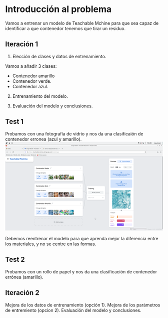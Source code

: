 # Introducción al problema

Vamos a entrenar un modelo de Teachable Mchine para que sea capaz de identificar a que contenedor tenemos que tirar un residuo.

## Iteración 1

1. Elección de clases y datos de entrenamiento.

Vamos a añadir 3 clases:
 * Contenedor amarillo
 * Contenedor verde.
 * Contenedor azul.
 
2. Entrenamiento del modelo.

3. Evaluación del modelo y conclusiones.

## Test 1
Probamos con una fotografía de vidrio y nos da una clasificaión de contenedor erronea (azul y amarillo).
![](https://github.com/neusmartinez/IA-docs/blob/main/Primer%20intento.png)

Debemos reentrenar el modelo para que aprenda mejor la diferencia entre los materiales, y no se centre en las formas.

## Test 2
Probamos con un rollo de papel y nos da una clasificación de contenedor errónea (amarillo).



## Iteración 2
Mejora de los datos de entrenamiento (opción 1).
Mejora de los parámetros de entremiento (opcion 2).
Evaluación del modelo y conclusiones.
